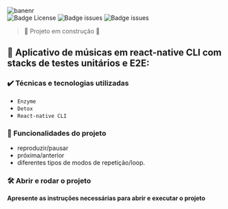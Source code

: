 ![banenr](https://user-images.githubusercontent.com/67022479/156891123-d5afe5db-cd18-4ec3-af04-a272869430b6.png)
<br>
![Badge License](https://img.shields.io/github/license/Edullk/app_music_tests)
![Badge issues](https://img.shields.io/github/issues/Edullk/app_music_tests)
![Badge issues](https://img.shields.io/snyk/vulnerabilities/github/Edullk/app_music_tests)

> :construction: Projeto em construção :construction:

## :iphone: Aplicativo de músicas em react-native CLI com stacks de testes unitários e E2E:

### ✔️ Técnicas e tecnologias utilizadas

- ``Enzyme``
- ``Detox``
- ``React-native CLI``


### :hammer: Funcionalidades do projeto

 * reproduzir/pausar
 * próxima/anterior
 * diferentes tipos de modos de repetição/loop.


### 🛠️ Abrir e rodar o projeto

**Apresente as instruções necessárias para abrir e executar o projeto**
